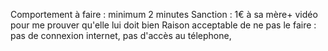 Comportement à faire : minimum 2 minutes
Sanction : 1€ à sa mère+ vidéo pour me prouver qu'elle lui doit bien
Raison acceptable de ne pas le faire : pas de connexion internet, pas d'accès au télephone, 